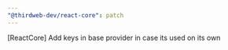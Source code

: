 ```yaml
---
"@thirdweb-dev/react-core": patch
---
```


[ReactCore] Add keys in base provider in case its used on its own

